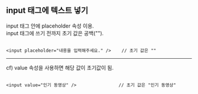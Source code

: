 ## input 태그에 텍스트 넣기

input 태그 안에 placeholder 속성 이용. 
<br />
input 태그에 쓰기 전까지 초기 값은 공백("").

```

<input placeholder="내용을 입력해주세요." />    // 초기 값은 ""

```

------------------------------------------

cf) value 속성을 사용하면 해당 값이 초기값이 됨.

```

<input value="인기 동영상" />                // 초기 값은 "인기 동영상"

```
